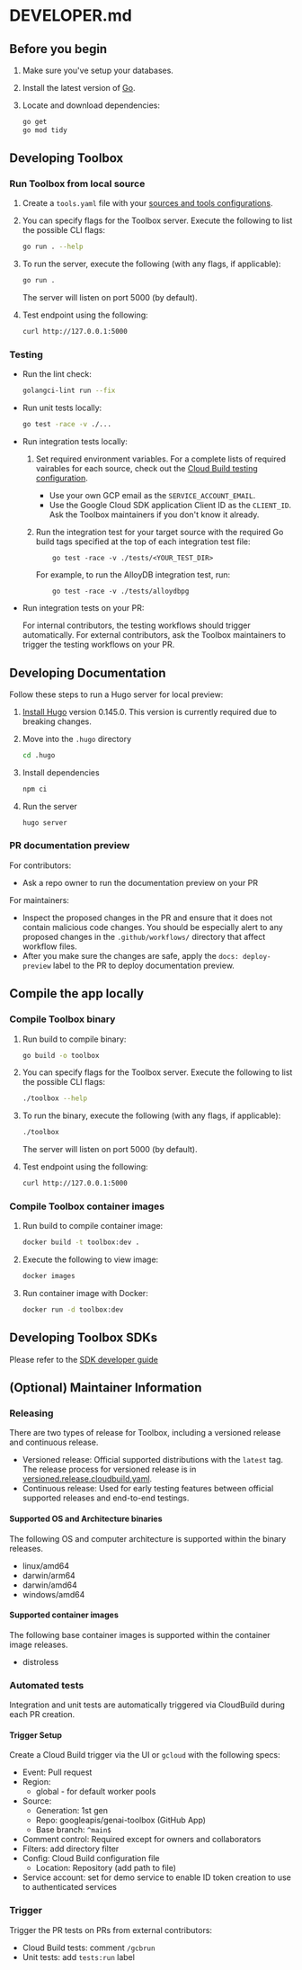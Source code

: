 # DEVELOPER.md

## Before you begin

1. Make sure you've setup your databases.

1. Install the latest version of [Go](https://go.dev/doc/install).

1. Locate and download dependencies:

    ```bash
    go get
    go mod tidy
    ```

## Developing Toolbox

### Run Toolbox from local source

1. Create a `tools.yaml` file with your [sources and tools configurations](./README.md#Configuration).

1. You can specify flags for the Toolbox server. Execute the following to list the possible CLI flags:

    ```bash
    go run . --help
    ```

1. To run the server, execute the following (with any flags, if applicable):

    ```bash
    go run .
    ```

    The server will listen on port 5000 (by default).

1. Test endpoint using the following:

    ```bash
    curl http://127.0.0.1:5000
    ```

### Testing

- Run the lint check:

    ```bash
    golangci-lint run --fix
    ```

- Run unit tests locally:

    ```bash
    go test -race -v ./...
    ```

- Run integration tests locally:
    1. Set required environment variables. For a complete lists of required
    vairables for each source, check out the [Cloud Build testing
    configuration](./.ci/integration.cloudbuild.yaml).
        - Use your own GCP email as the `SERVICE_ACCOUNT_EMAIL`.
        - Use the Google Cloud SDK application Client ID as the `CLIENT_ID`. Ask the
        Toolbox maintainers if you don't know it already.

    2. Run the integration test for your target source with the required Go
    build tags specified at the top of each integration test file:

        ```shell
            go test -race -v ./tests/<YOUR_TEST_DIR>
        ```

        For example, to run the AlloyDB integration test, run:

        ```shell
            go test -race -v ./tests/alloydbpg
        ```

- Run integration tests on your PR:

    For internal contributors, the testing workflows should trigger
    automatically. For external contributors, ask the Toolbox
    maintainers to trigger the testing workflows on your PR.

## Developing Documentation

Follow these steps to run a Hugo server for local preview:

1. [Install Hugo](https://gohugo.io/installation/macos/) version 0.145.0. This version is currently required due to breaking changes.
1. Move into the `.hugo` directory

    ```bash
    cd .hugo
    ```

1. Install dependencies

    ```bash
    npm ci
    ```

1. Run the server

    ```bash
    hugo server
    ```

### PR documentation preview

For contributors:

- Ask a repo owner to run the documentation preview on your PR

For maintainers:

- Inspect the proposed changes in the PR and ensure that it does not contain
  malicious code changes. You should be especially alert to any proposed changes in the
  `.github/workflows/` directory that affect workflow files.
- After you make sure the changes are safe, apply the `docs: deploy-preview`
  label to the PR to deploy documentation preview.

## Compile the app locally

### Compile Toolbox binary

1. Run build to compile binary:

    ```bash
    go build -o toolbox
    ```

1. You can specify flags for the Toolbox server. Execute the following to list the possible CLI flags:

    ```bash
    ./toolbox --help
    ```

1. To run the binary, execute the following (with any flags, if applicable):

    ```bash
    ./toolbox
    ```

    The server will listen on port 5000 (by default).

1. Test endpoint using the following:

    ```bash
    curl http://127.0.0.1:5000
    ```

### Compile Toolbox container images

1. Run build to compile container image:

    ```bash
    docker build -t toolbox:dev .
    ```

1. Execute the following to view image:

    ```bash
    docker images
    ```

1. Run container image with Docker:

    ```bash
    docker run -d toolbox:dev
    ```

## Developing Toolbox SDKs

Please refer to the [SDK developer guide](https://github.com/googleapis/mcp-toolbox-sdk-python/blob/main/DEVELOPER.md)

## (Optional) Maintainer Information

### Releasing

There are two types of release for Toolbox, including a versioned release and continuous release.

- Versioned release: Official supported distributions with the `latest` tag. The release process for versioned release is in [versioned.release.cloudbuild.yaml](https://github.com/googleapis/genai-toolbox/blob/main/versioned.release.cloudbuild.yaml).
- Continuous release: Used for early testing features between official supported releases and end-to-end testings.

#### Supported OS and Architecture binaries

The following OS and computer architecture is supported within the binary releases.

- linux/amd64
- darwin/arm64
- darwin/amd64
- windows/amd64

#### Supported container images

The following base container images is supported within the container image releases.

- distroless

### Automated tests

Integration and unit tests are automatically triggered via CloudBuild during each PR creation.

#### Trigger Setup

Create a Cloud Build trigger via the UI or `gcloud` with the following specs:

- Event: Pull request
- Region:
  - global - for default worker pools
- Source:
  - Generation: 1st gen
  - Repo: googleapis/genai-toolbox (GitHub App)
  - Base branch: `^main$`
- Comment control: Required except for owners and collaborators
- Filters: add directory filter
- Config: Cloud Build configuration file
  - Location: Repository (add path to file)
- Service account: set for demo service to enable ID token creation to use to authenticated services

### Trigger

Trigger the PR tests on PRs from external contributors:

- Cloud Build tests: comment `/gcbrun`
- Unit tests: add `tests:run` label
